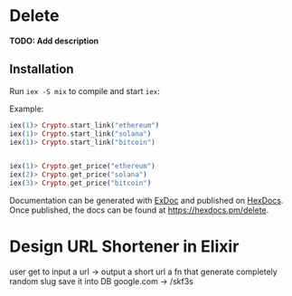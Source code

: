 # Delete

**TODO: Add description**

## Installation

Run `iex -S mix` to compile and start `iex`:

Example:
```elixir
iex(1)> Crypto.start_link("ethereum")
iex(1)> Crypto.start_link("solana")
iex(1)> Crypto.start_link("bitcoin")


iex(1)> Crypto.get_price("ethereum")
iex(2)> Crypto.get_price("solana")
iex(3)> Crypto.get_price("bitcoin")
```

Documentation can be generated with [ExDoc](https://github.com/elixir-lang/ex_doc)
and published on [HexDocs](https://hexdocs.pm). Once published, the docs can
be found at <https://hexdocs.pm/delete>.

# Design URL Shortener in Elixir
user get to input a url -> output a short url
a fn that generate completely random slug
save it into DB
google.com -> /skf3s

